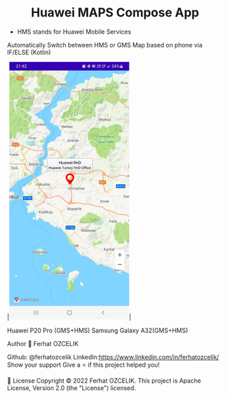 <h1 align="center">Huawei MAPS Compose App</h1>

<ul>
  <li>HMS stands for Huawei Mobile Services</li>
</ul>
Automatically Switch between HMS or GMS Map based on phone via IF/ELSE (Kotlin)

|<img src="Screenshots/hms.jpg" width="280" height="600">|

Huawei P20 Pro (GMS+HMS) Samsung Galaxy A32(GMS+HMS) 


Author
👤 Ferhat OZCELIK

Github: @ferhatozcelik
LinkedIn:https://www.linkedin.com/in/ferhatozcelik/
Show your support
Give a ⭐️ if this project helped you!

📝 License
Copyright © 2022 Ferhat OZCELIK.
This project is Apache License, Version 2.0 (the "License") licensed.
